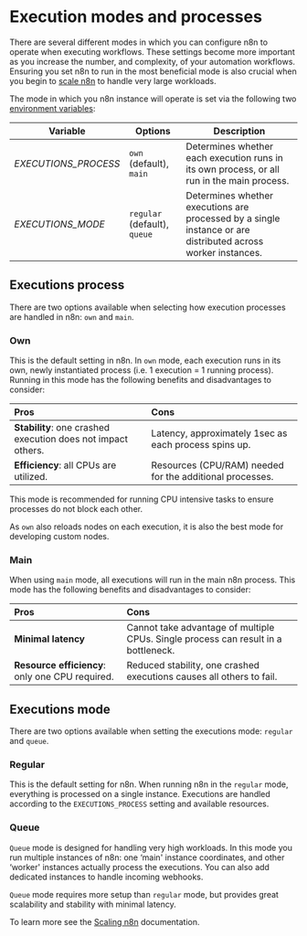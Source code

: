 # Execution modes and processes

There are several different modes in which you can configure n8n to operate when executing workflows. These settings become more important as you increase the number, and complexity, of your automation workflows. Ensuring you set n8n to run in the most beneficial mode is also crucial when you begin to [scale n8n](/hosting/scaling/) to handle very large workloads.

The mode in which you n8n instance will operate is set via the following two [environment variables](/hosting/environment-variables/#executions):

| Variable | Options | Description |
| -------- | ------- | ----------- |
| *EXECUTIONS_PROCESS* | `own` (default), `main`  | Determines whether each execution runs in its own process, or all run in the  main process. |
| *EXECUTIONS_MODE* | `regular` (default), `queue` | Determines whether executions are processed by a single instance or are distributed across worker instances. |

## Executions process

There are two options available when selecting how execution processes are handled in n8n: `own` and `main`.

### Own

This is the default setting in n8n. In `own` mode, each execution runs in its own, newly instantiated process (i.e. 1 execution = 1 running process). Running in this mode has the following benefits and disadvantages to consider:

| Pros | Cons |
| :--- | :--- |
| **Stability**: one crashed execution does not impact others. | Latency, approximately 1sec as each process spins up. |
| **Efficiency**: all CPUs are utilized. | Resources (CPU/RAM) needed for the additional processes. |

This mode is recommended for running CPU intensive tasks to ensure processes do not block each other.

As `own` also reloads nodes on each execution, it is also the best mode for developing custom nodes.

### Main

When using `main` mode, all executions will run in the main n8n process. This mode has the following benefits and disadvantages to consider:

| Pros | Cons |
| :--- | :--- |
| **Minimal latency** | Cannot take advantage of multiple CPUs. Single process can result in a bottleneck. |
| **Resource efficiency**: only one CPU required. | Reduced stability, one crashed executions causes all others to fail. |

## Executions mode

There are two options available when setting the executions mode: `regular` and `queue`.

### Regular

This is the default setting for n8n. When running n8n in the `regular` mode, everything is processed on a single instance. Executions are handled according to the `EXECUTIONS_PROCESS` setting and available resources.

### Queue

`Queue` mode is designed for handling very high workloads. In this mode you run multiple instances of n8n: one ‘main' instance coordinates, and other ‘worker' instances actually process the executions. You can also add dedicated instances to handle incoming webhooks.

`Queue` mode requires more setup than `regular` mode, but provides great scalability and stability with minimal latency.

To learn more see the [Scaling n8n](/hosting/scaling/) documentation.
